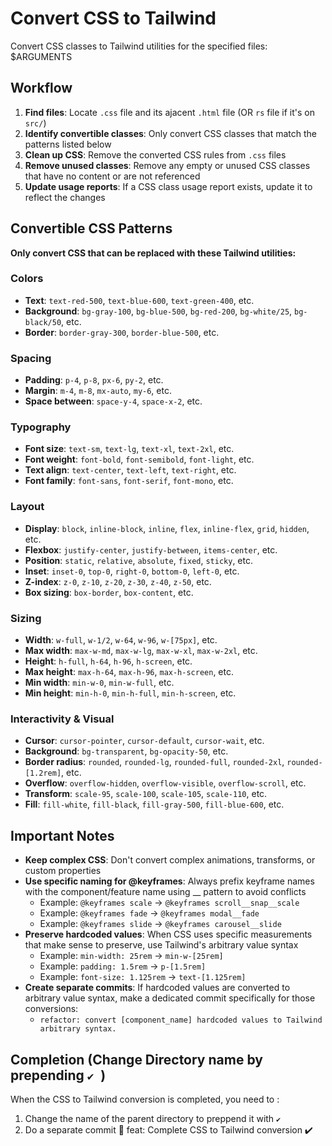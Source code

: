 # Convert CSS to Tailwind

Convert CSS classes to Tailwind utilities for the specified files: $ARGUMENTS

## Workflow

1. **Find files**: Locate `.css` file and its ajacent `.html` file (OR `rs` file if it's on `src/`)
2. **Identify convertible classes**: Only convert CSS classes that match the patterns listed below
3. **Clean up CSS**: Remove the converted CSS rules from `.css` files
4. **Remove unused classes**: Remove any empty or unused CSS classes that have no content or are not referenced
5. **Update usage reports**: If a CSS class usage report exists, update it to reflect the changes


## Convertible CSS Patterns

**Only convert CSS that can be replaced with these Tailwind utilities:**

### Colors
- **Text**: `text-red-500`, `text-blue-600`, `text-green-400`, etc.
- **Background**: `bg-gray-100`, `bg-blue-500`, `bg-red-200`, `bg-white/25`, `bg-black/50`, etc.  
- **Border**: `border-gray-300`, `border-blue-500`, etc.

### Spacing
- **Padding**: `p-4`, `p-8`, `px-6`, `py-2`, etc.
- **Margin**: `m-4`, `m-8`, `mx-auto`, `my-6`, etc.
- **Space between**: `space-y-4`, `space-x-2`, etc.

### Typography  
- **Font size**: `text-sm`, `text-lg`, `text-xl`, `text-2xl`, etc.
- **Font weight**: `font-bold`, `font-semibold`, `font-light`, etc.
- **Text align**: `text-center`, `text-left`, `text-right`, etc.
- **Font family**: `font-sans`, `font-serif`, `font-mono`, etc.

### Layout
- **Display**: `block`, `inline-block`, `inline`, `flex`, `inline-flex`, `grid`, `hidden`, etc.
- **Flexbox**: `justify-center`, `justify-between`, `items-center`, etc.
- **Position**: `static`, `relative`, `absolute`, `fixed`, `sticky`, etc.
- **Inset**: `inset-0`, `top-0`, `right-0`, `bottom-0`, `left-0`, etc.
- **Z-index**: `z-0`, `z-10`, `z-20`, `z-30`, `z-40`, `z-50`, etc.
- **Box sizing**: `box-border`, `box-content`, etc.

### Sizing
- **Width**: `w-full`, `w-1/2`, `w-64`, `w-96`, `w-[75px]`, etc.
- **Max width**: `max-w-md`, `max-w-lg`, `max-w-xl`, `max-w-2xl`, etc.
- **Height**: `h-full`, `h-64`, `h-96`, `h-screen`, etc.
- **Max height**: `max-h-64`, `max-h-96`, `max-h-screen`, etc.
- **Min width**: `min-w-0`, `min-w-full`, etc.
- **Min height**: `min-h-0`, `min-h-full`, `min-h-screen`, etc.

### Interactivity & Visual
- **Cursor**: `cursor-pointer`, `cursor-default`, `cursor-wait`, etc.
- **Background**: `bg-transparent`, `bg-opacity-50`, etc.
- **Border radius**: `rounded`, `rounded-lg`, `rounded-full`, `rounded-2xl`, `rounded-[1.2rem]`, etc.
- **Overflow**: `overflow-hidden`, `overflow-visible`, `overflow-scroll`, etc.
- **Transform**: `scale-95`, `scale-100`, `scale-105`, `scale-110`, etc.
- **Fill**: `fill-white`, `fill-black`, `fill-gray-500`, `fill-blue-600`, etc.



## Important Notes

- **Keep complex CSS**: Don't convert complex animations, transforms, or custom properties
- **Use specific naming for @keyframes**: Always prefix keyframe names with the component/feature name using __ pattern to avoid conflicts
  - Example: `@keyframes scale` → `@keyframes scroll__snap__scale`
  - Example: `@keyframes fade` → `@keyframes modal__fade`
  - Example: `@keyframes slide` → `@keyframes carousel__slide`
- **Preserve hardcoded values**: When CSS uses specific measurements that make sense to preserve, use Tailwind's arbitrary value syntax
  - Example: `min-width: 25rem` → `min-w-[25rem]` 
  - Example: `padding: 1.5rem` → `p-[1.5rem]`
  - Example: `font-size: 1.125rem` → `text-[1.125rem]`
- **Create separate commits**: If hardcoded values are converted to arbitrary value syntax, make a dedicated commit specifically for those conversions:
  - `refactor: convert [component_name] hardcoded values to Tailwind arbitrary syntax.`



## Completion (Change Directory name by prepending `✔️ `)

When the CSS to Tailwind conversion is completed, you need to :

1. Change the name of the parent directory to preppend it with `✔️ `
2. Do a separate commit 🤖 feat: Complete CSS to Tailwind conversion ✔️

